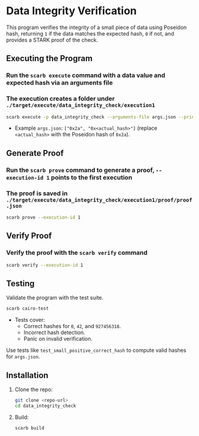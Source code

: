 # Data Integrity Verification

This program verifies the integrity of a small piece of data using Poseidon hash, returning `1` if the data matches the expected hash, `0` if not, and provides a STARK proof of the check.

## Executing the Program

### Run the `scarb execute` command with a data value and expected hash via an arguments file

### The execution creates a folder under `./target/execute/data_integrity_check/execution1`

```bash
scarb execute -p data_integrity_check --arguments-file args.json --print-program-output
```

- Example `args.json`: `["0x2a", "0x<actual_hash>"]` (replace `<actual_hash>` with the Poseidon hash of `0x2a`).

## Generate Proof

### Run the `scarb prove` command to generate a proof, `--execution-id 1` points to the first execution

### The proof is saved in `./target/execute/data_integrity_check/execution1/proof/proof.json`

```bash
scarb prove --execution-id 1
```

## Verify Proof

### Verify the proof with the `scarb verify` command

```bash
scarb verify --execution-id 1
```

## Testing

Validate the program with the test suite.

```bash
scarb cairo-test
```

- Tests cover:
  - Correct hashes for `0`, `42`, and `927456318`.
  - Incorrect hash detection.
  - Panic on invalid verification.

Use tests like `test_small_positive_correct_hash` to compute valid hashes for `args.json`.

## Installation

1. Clone the repo:

   ```bash
   git clone <repo-url>
   cd data_integrity_check
   ```

2. Build:

   ```bash
   scarb build
   ```
